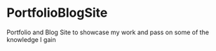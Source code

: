 # PortfolioBlogSite
Portfolio and Blog Site to showcase my work and pass on some of the knowledge I gain
